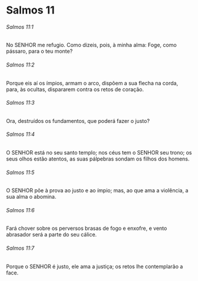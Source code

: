 # Salmos 11

###### Salmos 11:1

No SENHOR me refugio. Como dizeis, pois, à minha alma: Foge, como pássaro, para o teu monte?

###### Salmos 11:2

Porque eis aí os ímpios, armam o arco, dispõem a sua flecha na corda, para, às ocultas, dispararem contra os retos de coração.

###### Salmos 11:3

Ora, destruídos os fundamentos, que poderá fazer o justo?

###### Salmos 11:4

O SENHOR está no seu santo templo; nos céus tem o SENHOR seu trono; os seus olhos estão atentos, as suas pálpebras sondam os filhos dos homens.

###### Salmos 11:5

O SENHOR põe à prova ao justo e ao ímpio; mas, ao que ama a violência, a sua alma o abomina.

###### Salmos 11:6

Fará chover sobre os perversos brasas de fogo e enxofre, e vento abrasador será a parte do seu cálice.

###### Salmos 11:7

Porque o SENHOR é justo, ele ama a justiça; os retos lhe contemplarão a face.

